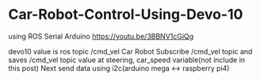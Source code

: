 # Car-Robot-Control-Using-Devo-10
using ROS Serial Arduino
https://youtu.be/3BBNV1cGiQg

devo10 value is ros topic /cmd_vel
Car Robot Subscribe /cmd_vel topic and saves /cmd_vel topic value at steering, car_speed variable(not include in this post) 
Next send data using i2c(arduino mega <-> raspberry pi4)
